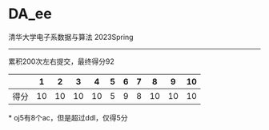 # DA_ee
清华大学电子系数据与算法 2023Spring

---



累积200次左右提交，最终得分92

|      |  1   |  2   |  3   |  4   |  5   |  6   |  7   |  8   |  9   |  10  |
| :--: | :--: | :--: | :--: | :--: | :--: | :--: | :--: | :--: | :--: | :--: |
| 得分 |  10  |  10  |  10  |  10  |  5   |  9   |  8   |  10  |  10  |  10  |

\* oj5有8个ac，但是超过ddl，仅得5分

